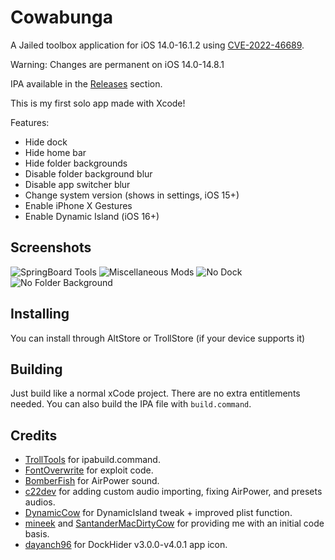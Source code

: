 # Cowabunga
A Jailed toolbox application for iOS 14.0-16.1.2 using [CVE-2022-46689](https://support.apple.com/en-us/HT213530).

Warning: Changes are permanent on iOS 14.0-14.8.1

IPA available in the [Releases](https://github.com/leminlimez/DockHider/releases) section.

This is my first solo app made with Xcode!

Features:
- Hide dock
- Hide home bar
- Hide folder backgrounds
- Disable folder background blur
- Disable app switcher blur
- Change system version (shows in settings, iOS 15+)
- Enable iPhone X Gestures
- Enable Dynamic Island (iOS 16+)

## Screenshots
![SpringBoard Tools](https://i.imgur.com/ssZcQNK.png)
![Miscellaneous Mods](https://i.imgur.com/g4sEzUU.png)
![No Dock](https://i.imgur.com/vgxk3R9.png)
![No Folder Background](https://i.imgur.com/6K945m3.png)

## Installing
You can install through AltStore or TrollStore (if your device supports it)

## Building
Just build like a normal xCode project. There are no extra entitlements needed. You can also build the IPA file with `build.command`.

## Credits
- [TrollTools](https://github.com/sourcelocation/TrollTools) for ipabuild.command.
- [FontOverwrite](https://github.com/ginsudev/WDBFontOverwrite) for exploit code.
- [BomberFish](https://github.com/BomberFish) for AirPower sound.
- [c22dev](https://github.com/c22dev) for adding custom audio importing, fixing AirPower, and presets audios.
- [DynamicCow](https://github.com/matteozappia/DynamicCow) for DynamicIsland tweak + improved plist function.
- [mineek](https://twitter.com/mineekdev) and [SantanderMacDirtyCow](https://github.com/mineek/SantanderMacDirtyCow) for providing me with an initial code basis.
- [dayanch96](https://www.reddit.com/user/dayanch96/) for DockHider v3.0.0-v4.0.1 app icon.
